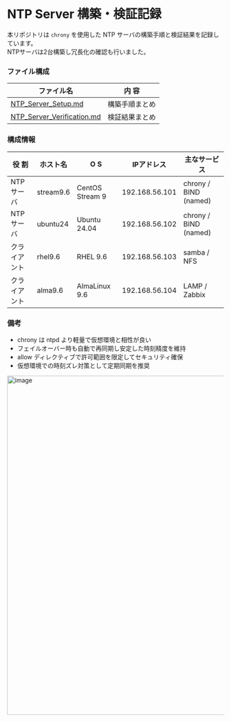# NTP Server 構築・検証記録 
本リポジトリは `chrony` を使用した NTP サーバの構築手順と検証結果を記録しています。  
NTPサーバは2台構築し冗長化の確認も行いました。

### ファイル構成
| ファイル名 | 内 容 |
|-------------|------|
| [NTP_Server_Setup.md](./NTP_Server_Setup.md) | 構築手順まとめ |
| [NTP_Server_Verification.md](./NTP_Server_Verification.md) | 検証結果まとめ |

### 構成情報  
| 役 割 | ホスト名 | O S | IPアドレス | 主なサービス |  
|------|-----------|----|-------------|---------------|  
| NTPサーバ | stream9.6 | CentOS Stream 9 | 192.168.56.101 | chrony / BIND (named) |  
| NTPサーバ | ubuntu24 | Ubuntu 24.04 | 192.168.56.102 | chrony / BIND (named) |  
| クライアント | rhel9.6 | RHEL 9.6 | 192.168.56.103 | samba / NFS |  
| クライアント | alma9.6 | AlmaLinux 9.6 | 192.168.56.104 | LAMP / Zabbix | 

### 備考
- chrony は ntpd より軽量で仮想環境と相性が良い  
- フェイルオーバー時も自動で再同期し安定した時刻精度を維持  
- allow ディレクティブで許可範囲を限定してセキュリティ確保  
- 仮想環境での時刻ズレ対策として定期同期を推奨

 <img width="1491" height="787" alt="image" src="https://github.com/user-attachments/assets/4a59029c-80f7-42ba-9291-f9ee942e69bb" />
